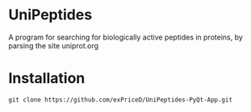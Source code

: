 # UniPeptides
A program for searching for biologically active peptides in proteins, by parsing the site uniprot.org

# Installation
`git clone https://github.com/exPriceD/UniPeptides-PyQt-App.git`
